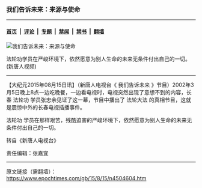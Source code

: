 ### 我们告诉未来：来源与使命

---

#### [首页](../../../..?n4504604) &nbsp;|&nbsp; [评论](../../../../../epoch-comment?n4504604) &nbsp;|&nbsp; [专题](../../../../../epoch-special?n4504604) &nbsp;|&nbsp; [禁闻](../../../../../epoch-news?n4504604) &nbsp;|&nbsp; [禁书](../../../../../books?n4504604) &nbsp;|&nbsp; [翻墙](https://github.com/gfw-breaker/nogfw/blob/master/README.md?n4504604)


<div><img alt="我们告诉未来：来源与使命" class="attachment-djy_600_400 size-djy_600_400 wp-post-image" src="https://i.epochtimes.com/assets/uploads/2015/08/1508142251101461-600x400.jpg"/>
<div class="caption">
 <p>
  法轮功学员在严峻环境下，依然愿意为别人生命的未来无条件付出自己的一切。(新唐人视频)
 </p>
</div></div><hr/><div class="post_content" id="artbody" itemprop="articleBody">
 <!-- article content begin -->
 <p>
  【大纪元2015年08月15日讯】（新唐人电视台《
  <ok href="https://www.epochtimes.com/gb/tag/%E6%88%91%E4%BB%AC%E5%91%8A%E8%AF%89%E6%9C%AA%E6%9D%A5.html">
   我们告诉未来
  </ok>
  》节目）2002年3月5日晚上8点一边吃晚餐，一边看电视时，电视突然出现了意想不到的内容，长春
  <ok href="https://www.epochtimes.com/gb/tag/%E6%B3%95%E8%BD%AE%E5%8A%9F.html">
   法轮功
  </ok>
  学员张忠余见证了这一幕，节目中播出了
  <ok href="https://www.epochtimes.com/gb/tag/%E6%B3%95%E8%BD%AE%E5%A4%A7%E6%B3%95.html">
   法轮大法
  </ok>
  的真相节目，这就是震惊中外的长春电视插播事件。
 </p>
 <p>
  <ok href="https://www.epochtimes.com/gb/tag/%E6%B3%95%E8%BD%AE%E5%8A%9F.html">
   法轮功
  </ok>
  学员在那样艰苦，残酷迫害的严峻环境下，依然愿意为别人生命的未来无条件付出自己的一切。
 </p>
 <p>
 </p>
 <p>
  转自《新唐人电视台》
 </p>
 <p>
  责任编辑：张嘉宜
 </p>
 <!-- article content end -->
 <div id="below_article_ad">
 </div>
</div>


---

原文链接（需翻墙）：https://www.epochtimes.com/gb/15/8/15/n4504604.htm